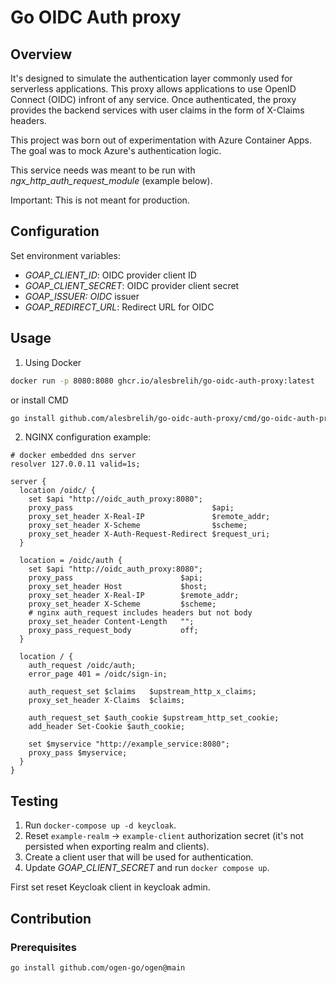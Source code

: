 # Go OIDC Auth proxy

## Overview
It's designed to simulate the authentication layer commonly used for serverless applications.
This proxy allows applications to use OpenID Connect (OIDC) infront of any service. Once authenticated,
the proxy provides the backend services with user claims in the form of X-Claims headers.

This project was born out of experimentation with Azure Container Apps. The goal was to mock
Azure's authentication logic.

This service needs was meant to be run with _ngx_http_auth_request_module_ (example below).

Important: This is not meant for production.

## Configuration

Set environment variables:

* *GOAP_CLIENT_ID*: OIDC provider client ID
* *GOAP_CLIENT_SECRET*: OIDC provider client secret
* *GOAP_ISSUER: OIDC* issuer
* *GOAP_REDIRECT_URL*: Redirect URL for OIDC

## Usage
1. Using Docker

```bash
docker run -p 8080:8080 ghcr.io/alesbrelih/go-oidc-auth-proxy:latest
```

or install CMD

```bash
go install github.com/alesbrelih/go-oidc-auth-proxy/cmd/go-oidc-auth-proxy
```

2. NGINX configuration example:


```nginx
# docker embedded dns server
resolver 127.0.0.11 valid=1s;

server {
  location /oidc/ {
    set $api "http://oidc_auth_proxy:8080";
    proxy_pass                               $api;
    proxy_set_header X-Real-IP               $remote_addr;
    proxy_set_header X-Scheme                $scheme;
    proxy_set_header X-Auth-Request-Redirect $request_uri;
  }

  location = /oidc/auth {
    set $api "http://oidc_auth_proxy:8080";
    proxy_pass                        $api;
    proxy_set_header Host             $host;
    proxy_set_header X-Real-IP        $remote_addr;
    proxy_set_header X-Scheme         $scheme;
    # nginx auth_request includes headers but not body
    proxy_set_header Content-Length   "";
    proxy_pass_request_body           off;
  }

  location / {
    auth_request /oidc/auth;
    error_page 401 = /oidc/sign-in;
    
    auth_request_set $claims   $upstream_http_x_claims;
    proxy_set_header X-Claims  $claims;
    
    auth_request_set $auth_cookie $upstream_http_set_cookie;
    add_header Set-Cookie $auth_cookie;

    set $myservice "http://example_service:8080";
    proxy_pass $myservice;
  }
}
```

## Testing

1. Run `docker-compose up -d keycloak`. 
2. Reset `example-realm` -> `example-client` authorization secret (it's not persisted when exporting realm and clients).
3. Create a client user that will be used for authentication.
3. Update *GOAP_CLIENT_SECRET* and run `docker compose up`.

First set reset Keycloak client in keycloak admin.

## Contribution

### Prerequisites

```bash
go install github.com/ogen-go/ogen@main
```

